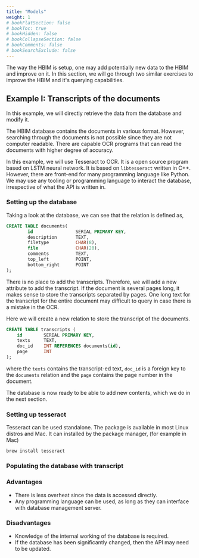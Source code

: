 ```yaml
---
title: "Models"
weight: 1
# bookFlatSection: false
# bookToc: true
# bookHidden: false
# bookCollapseSection: false
# bookComments: false
# bookSearchExclude: false
---
```


The way the HBIM is setup, one may add potentially new data to the HBIM and improve
on it. In this section, we will go through two similar exercises to improve the HBIM
and it's querying capabilities.

## Example I: Transcripts of the documents
In this example, we will directly retrieve the data from the database and modify
it.

The HBIM database contains the documents in various format. However, searching
through the documents is not possible since they are not computer readable. There
are capable OCR programs that can read the documents with higher degree of accuracy.

In this example, we will use Tesseract to OCR. It is a open source program based
on LSTM neural network. It is based on `libtesseract` written in C++. However, there
are front-end for many programming language like Python. We may use any tooling or
programming language to interact the database, irrespective of what the API is written
in.

### Setting up the database
Taking a look at the database, we can see that the relation is defined as,
```sql
CREATE TABLE documents(
        id                SERIAL PRIMARY KEY,
        description       TEXT,
        filetype          CHAR(8),
        file              CHAR(20),
        comments          TEXT,
        top_left          POINT,
        bottom_right      POINT
);
```

There is no place to add the transcripts. Therefore, we will add a new attribute
to add the transcript. If the document is several pages long, it makes sense to
store the transcripts separated by pages. One long text for the transcript for the
entire document may difficult to query in case there is a mistake in the OCR.

Here we will create a new relation to store the transcript of the documents.

```sql
CREATE TABLE transcripts (
	id        SERIAL PRIMARY KEY,
	texts     TEXT,
	doc_id    INT REFERENCES documents(id),
	page      INT
);
```

where the `texts` contains the transcript-ed text, `doc_id` is a foreign key to the
`documents` relation and the `page` contains the page number in the document.

The database is now ready to be able to add new contents, which we do in the next
section.

### Setting up tesseract
Tesseract can be used standalone. The package is available in most Linux distros
and Mac. It can installed by the package manager, (for example in Mac)

```
brew install tesseract
```

### Populating the database with transcript

### Advantages
- There is less overheat since the data is accessed directly.
- Any programming language can be used, as long as they can interface with database
management server.

### Disadvantages
- Knowledge of the internal working of the database is required.
- If the database has been significantly changed, then the API may need to be updated.
